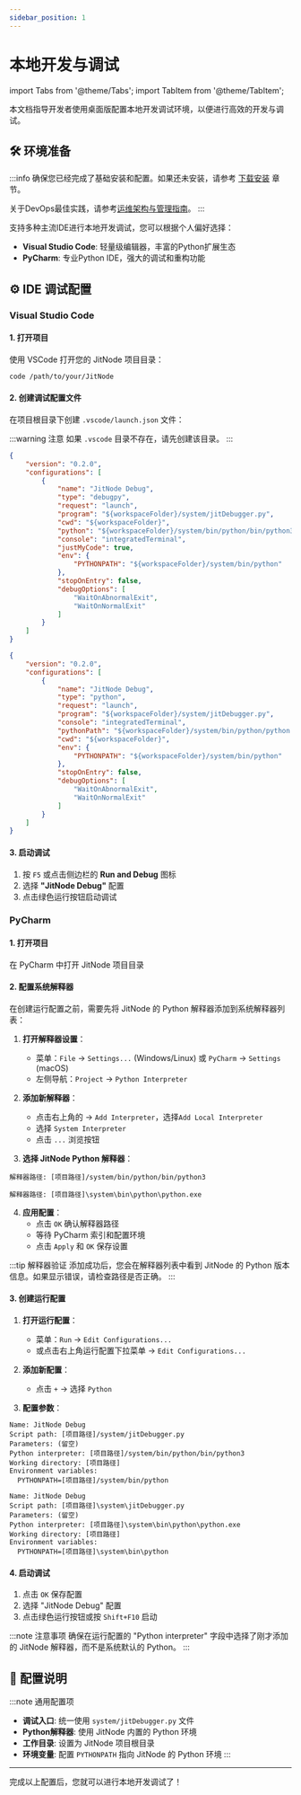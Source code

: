 ```yaml
---
sidebar_position: 1
---
```


# 本地开发与调试

import Tabs from '@theme/Tabs';
import TabItem from '@theme/TabItem';

本文档指导开发者使用桌面版配置本地开发调试环境，以便进行高效的开发与调试。

## 🛠️ 环境准备

:::info 
确保您已经完成了基础安装和配置。如果还未安装，请参考 [下载安装](../00快速上手/01下载安装.md) 章节。

关于DevOps最佳实践，请参考[运维架构与管理指南](../03开发指南/03运维平台/01运维架构与管理指南.md)。
:::

支持多种主流IDE进行本地开发调试，您可以根据个人偏好选择：

- **Visual Studio Code**: 轻量级编辑器，丰富的Python扩展生态
- **PyCharm**: 专业Python IDE，强大的调试和重构功能

## ⚙️ IDE 调试配置

### Visual Studio Code

#### 1. 打开项目

使用 VSCode 打开您的 JitNode 项目目录：

```bash
code /path/to/your/JitNode
```

#### 2. 创建调试配置文件

在项目根目录下创建 `.vscode/launch.json` 文件：

:::warning 注意
如果 `.vscode` 目录不存在，请先创建该目录。
:::

<Tabs>
  <TabItem value="vscode-mac" label="🍎 macOS / Linux" default>

```json title=".vscode/launch.json"
{
    "version": "0.2.0",
    "configurations": [
        {
            "name": "JitNode Debug",
            "type": "debugpy",
            "request": "launch",
            "program": "${workspaceFolder}/system/jitDebugger.py",
            "cwd": "${workspaceFolder}",
            "python": "${workspaceFolder}/system/bin/python/bin/python3",
            "console": "integratedTerminal",
            "justMyCode": true,
            "env": {
                "PYTHONPATH": "${workspaceFolder}/system/bin/python"
            },
            "stopOnEntry": false,
            "debugOptions": [
                "WaitOnAbnormalExit",
                "WaitOnNormalExit"
            ]
        }
    ]
}
```

  </TabItem>
  <TabItem value="vscode-windows" label="🪟 Windows">

```json title=".vscode/launch.json"
{
    "version": "0.2.0",
    "configurations": [
        {
            "name": "JitNode Debug",
            "type": "python",
            "request": "launch",
            "program": "${workspaceFolder}/system/jitDebugger.py",
            "console": "integratedTerminal",
            "pythonPath": "${workspaceFolder}/system/bin/python/python.exe",
            "cwd": "${workspaceFolder}",
            "env": {
                "PYTHONPATH": "${workspaceFolder}/system/bin/python"
            },
            "stopOnEntry": false,
            "debugOptions": [
                "WaitOnAbnormalExit",
                "WaitOnNormalExit"
            ]
        }
    ]
}
```

  </TabItem>
</Tabs>

#### 3. 启动调试

1. 按 `F5` 或点击侧边栏的 **Run and Debug** 图标
2. 选择 **"JitNode Debug"** 配置
3. 点击绿色运行按钮启动调试

### PyCharm

#### 1. 打开项目

在 PyCharm 中打开 JitNode 项目目录

#### 2. 配置系统解释器

在创建运行配置之前，需要先将 JitNode 的 Python 解释器添加到系统解释器列表：

1. **打开解释器设置**：
   - 菜单：`File` → `Settings...` (Windows/Linux) 或 `PyCharm` → `Settings` (macOS)
   - 左侧导航：`Project` → `Python Interpreter`

2. **添加新解释器**：
   - 点击右上角的 → `Add Interpreter`，选择`Add Local Interpreter`
   - 选择 `System Interpreter`
   - 点击 `...` 浏览按钮

3. **选择 JitNode Python 解释器**：

<Tabs>
  <TabItem value="pycharm-interp-mac" label="🍎 macOS / Linux" default>

```
解释器路径: [项目路径]/system/bin/python/bin/python3
```

  </TabItem>
  <TabItem value="pycharm-interp-windows" label="🪟 Windows">

```
解释器路径: [项目路径]\system\bin\python\python.exe
```

  </TabItem>
</Tabs>

4. **应用配置**：
   - 点击 `OK` 确认解释器路径
   - 等待 PyCharm 索引和配置环境
   - 点击 `Apply` 和 `OK` 保存设置

:::tip 解释器验证
添加成功后，您会在解释器列表中看到 JitNode 的 Python 版本信息。如果显示错误，请检查路径是否正确。
:::

#### 3. 创建运行配置

1. **打开运行配置**：
   - 菜单：`Run` → `Edit Configurations...`
   - 或点击右上角运行配置下拉菜单 → `Edit Configurations...`

2. **添加新配置**：
   - 点击 `+` → 选择 `Python`

3. **配置参数**：

<Tabs>
  <TabItem value="pycharm-mac" label="🍎 macOS / Linux" default>

```
Name: JitNode Debug
Script path: [项目路径]/system/jitDebugger.py
Parameters: (留空)
Python interpreter: [项目路径]/system/bin/python/bin/python3
Working directory: [项目路径]
Environment variables:
  PYTHONPATH=[项目路径]/system/bin/python
```

  </TabItem>
  <TabItem value="pycharm-windows" label="🪟 Windows">

```
Name: JitNode Debug
Script path: [项目路径]\system\jitDebugger.py
Parameters: (留空)
Python interpreter: [项目路径]\system\bin\python\python.exe
Working directory: [项目路径]
Environment variables:
  PYTHONPATH=[项目路径]\system\bin\python
```

  </TabItem>
</Tabs>

#### 4. 启动调试

1. 点击 `OK` 保存配置
2. 选择 "JitNode Debug" 配置
3. 点击绿色运行按钮或按 `Shift+F10` 启动

:::note 注意事项
确保在运行配置的 "Python interpreter" 字段中选择了刚才添加的 JitNode 解释器，而不是系统默认的 Python。
:::

## 📝 配置说明

:::note 通用配置项
- **调试入口**: 统一使用 `system/jitDebugger.py` 文件
- **Python解释器**: 使用 JitNode 内置的 Python 环境
- **工作目录**: 设置为 JitNode 项目根目录
- **环境变量**: 配置 `PYTHONPATH` 指向 JitNode 的 Python 环境
:::

---

完成以上配置后，您就可以进行本地开发调试了！
